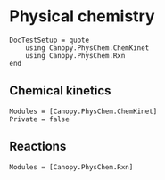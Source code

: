 # Physical chemistry

```@meta
DocTestSetup = quote
    using Canopy.PhysChem.ChemKinet
    using Canopy.PhysChem.Rxn
end
```

## Chemical kinetics

```@autodocs
Modules = [Canopy.PhysChem.ChemKinet]
Private = false
```

## Reactions

```@autodocs
Modules = [Canopy.PhysChem.Rxn]
```
